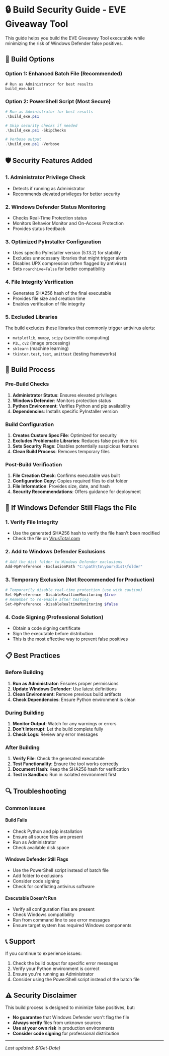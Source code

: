 # 🔒 Build Security Guide - EVE Giveaway Tool

This guide helps you build the EVE Giveaway Tool executable while minimizing the risk of Windows Defender false positives.

## 🚀 Build Options

### Option 1: Enhanced Batch File (Recommended)
```batch
# Run as Administrator for best results
build_exe.bat
```

### Option 2: PowerShell Script (Most Secure)
```powershell
# Run as Administrator for best results
.\build_exe.ps1

# Skip security checks if needed
.\build_exe.ps1 -SkipChecks

# Verbose output
.\build_exe.ps1 -Verbose
```

## 🛡️ Security Features Added

### 1. **Administrator Privilege Check**
- Detects if running as Administrator
- Recommends elevated privileges for better security

### 2. **Windows Defender Status Monitoring**
- Checks Real-Time Protection status
- Monitors Behavior Monitor and On-Access Protection
- Provides status feedback

### 3. **Optimized PyInstaller Configuration**
- Uses specific PyInstaller version (5.13.2) for stability
- Excludes unnecessary libraries that might trigger alerts
- Disables UPX compression (often flagged by antivirus)
- Sets `noarchive=False` for better compatibility

### 4. **File Integrity Verification**
- Generates SHA256 hash of the final executable
- Provides file size and creation time
- Enables verification of file integrity

### 5. **Excluded Libraries**
The build excludes these libraries that commonly trigger antivirus alerts:
- `matplotlib`, `numpy`, `scipy` (scientific computing)
- `PIL`, `cv2` (image processing)
- `sklearn` (machine learning)
- `tkinter.test`, `test`, `unittest` (testing frameworks)

## 🔧 Build Process

### Pre-Build Checks
1. **Administrator Status**: Ensures elevated privileges
2. **Windows Defender**: Monitors protection status
3. **Python Environment**: Verifies Python and pip availability
4. **Dependencies**: Installs specific PyInstaller version

### Build Configuration
1. **Creates Custom Spec File**: Optimized for security
2. **Excludes Problematic Libraries**: Reduces false positive risk
3. **Sets Security Flags**: Disables potentially suspicious features
4. **Clean Build Process**: Removes temporary files

### Post-Build Verification
1. **File Creation Check**: Confirms executable was built
2. **Configuration Copy**: Copies required files to dist folder
3. **File Information**: Provides size, date, and hash
4. **Security Recommendations**: Offers guidance for deployment

## 🚨 If Windows Defender Still Flags the File

### 1. **Verify File Integrity**
- Use the generated SHA256 hash to verify the file hasn't been modified
- Check the file on [VirusTotal.com](https://www.virustotal.com)

### 2. **Add to Windows Defender Exclusions**
```powershell
# Add the dist folder to Windows Defender exclusions
Add-MpPreference -ExclusionPath "C:\path\to\your\dist\folder"
```

### 3. **Temporary Exclusion (Not Recommended for Production)**
```powershell
# Temporarily disable real-time protection (use with caution)
Set-MpPreference -DisableRealtimeMonitoring $true
# Remember to re-enable after testing
Set-MpPreference -DisableRealtimeMonitoring $false
```

### 4. **Code Signing (Professional Solution)**
- Obtain a code signing certificate
- Sign the executable before distribution
- This is the most effective way to prevent false positives

## 📋 Best Practices

### Before Building
1. **Run as Administrator**: Ensures proper permissions
2. **Update Windows Defender**: Use latest definitions
3. **Clean Environment**: Remove previous build artifacts
4. **Check Dependencies**: Ensure Python environment is clean

### During Building
1. **Monitor Output**: Watch for any warnings or errors
2. **Don't Interrupt**: Let the build complete fully
3. **Check Logs**: Review any error messages

### After Building
1. **Verify File**: Check the generated executable
2. **Test Functionality**: Ensure the tool works correctly
3. **Document Hash**: Keep the SHA256 hash for verification
4. **Test in Sandbox**: Run in isolated environment first

## 🔍 Troubleshooting

### Common Issues

#### Build Fails
- Check Python and pip installation
- Ensure all source files are present
- Run as Administrator
- Check available disk space

#### Windows Defender Still Flags
- Use the PowerShell script instead of batch file
- Add folder to exclusions
- Consider code signing
- Check for conflicting antivirus software

#### Executable Doesn't Run
- Verify all configuration files are present
- Check Windows compatibility
- Run from command line to see error messages
- Ensure target system has required Windows components

## 📞 Support

If you continue to experience issues:
1. Check the build output for specific error messages
2. Verify your Python environment is correct
3. Ensure you're running as Administrator
4. Consider using the PowerShell script instead of the batch file

## ⚠️ Security Disclaimer

This build process is designed to minimize false positives, but:
- **No guarantee** that Windows Defender won't flag the file
- **Always verify** files from unknown sources
- **Use at your own risk** in production environments
- **Consider code signing** for professional distribution

---

*Last updated: $(Get-Date)*
